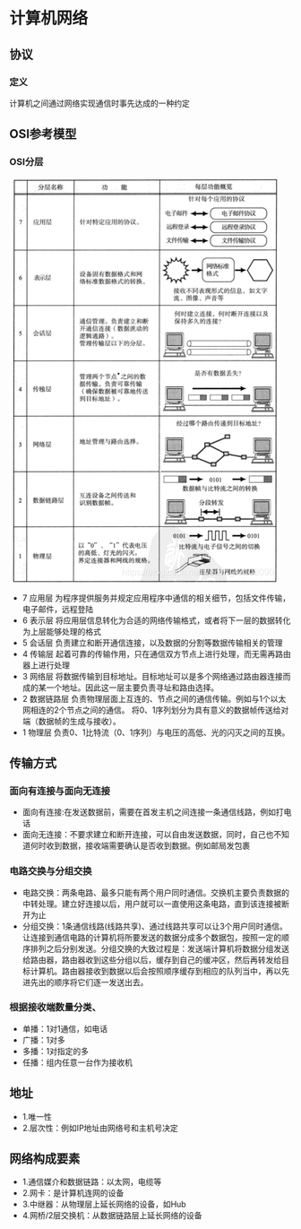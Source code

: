 # 计算机网络
## 协议
### 定义
计算机之间通过网络实现通信时事先达成的一种约定

## OSI参考模型
### OSI分层
![OSI分层](images/OSI1.png)
- 7 应用层
为程序提供服务并规定应用程序中通信的相关细节，包括文件传输，电子邮件，远程登陆
- 6 表示层
将应用层信息转化为合适的网络传输格式，或者将下一层的数据转化为上层能够处理的格式
- 5 会话层
负责建立和断开通信连接，以及数据的分割等数据传输相关的管理
- 4 传输层
起着可靠的传输作用，只在通信双方节点上进行处理，而无需再路由器上进行处理
- 3 网络层
将数据传输到目标地址。目标地址可以是多个网络通过路由器连接而成的某一个地址。因此这一层主要负责寻址和路由选择。
- 2 数据链路层
负责物理层面上互连的、节点之间的通信传输。例如与1个以太网相连的2个节点之间的通信。
将0、1序列划分为具有意义的数据帧传送给对端（数据帧的生成与接收）。
- 1 物理层
负责0、1比特流（0、1序列）与电压的高低、光的闪灭之间的互换。

## 传输方式
### 面向有连接与面向无连接
- 面向有连接:在发送数据前，需要在首发主机之间连接一条通信线路，例如打电话
- 面向无连接：不要求建立和断开连接，可以自由发送数据，同时，自己也不知道何时收到数据，接收端需要确认是否收到数据。例如邮局发包裹
### 电路交换与分组交换
- 电路交换：两条电路、最多只能有两个用户同时通信。交换机主要负责数据的中转处理。建立好连接以后，用户就可以一直使用这条电路，直到该连接被断开为止
- 分组交换：1条通信线路(线路共享)、通过线路共享可以让3个用户同时通信。让连接到通信电路的计算机将所要发送的数据分成多个数据包，按照一定的顺序排列之后分别发送。分组交换的大致过程是：发送端计算机将数据分组发送给路由器，路由器收到这些分组以后，缓存到自己的缓冲区，然后再转发给目标计算机。路由器接收到数据以后会按照顺序缓存到相应的队列当中，再以先进先出的顺序将它们逐一发送出去。
### 根据接收端数量分类、
- 单播：1对1通信，如电话
- 广播：1对多
- 多播：1对指定的多
- 任播：组内任意一台作为接收机

## 地址
- 1.唯一性
- 2.层次性：例如IP地址由网络号和主机号决定

## 网络构成要素
- 1.通信媒介和数据链路：以太网，电缆等
- 2.网卡：是计算机连网的设备
- 3.中继器：从物理层上延长网络的设备，如Hub
- 4.网桥/2层交换机：从数据链路层上延长网络的设备